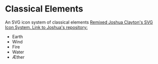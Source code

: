 # Classical Elements
An SVG icon system of classical elements
[Remixed Joshua Clayton's SVG Icon System. Link to Joshua's repository:](https://github.com/jclayton/classical-elements) 

* Earth
* Wind
* Fire
* Water
* Æther